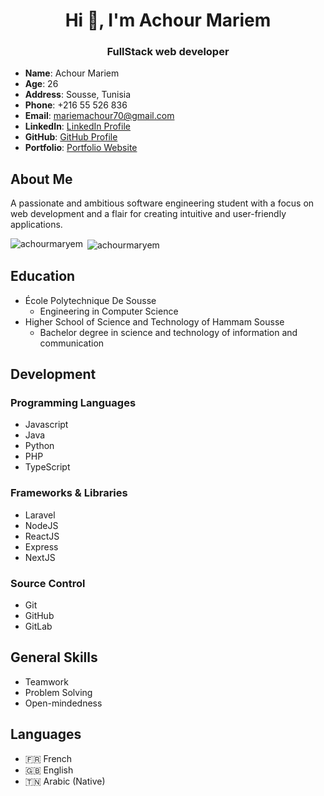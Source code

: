 <h1 align="center">Hi 👋, I'm Achour Mariem</h1>
<h3 align="center">FullStack web developer</h3>



 
- **Name**: Achour Mariem
- **Age**: 26
- **Address**: Sousse, Tunisia
- **Phone**: +216 55 526 836
- **Email**: mariemachour70@gmail.com
- **LinkedIn**: [LinkedIn Profile](https://www.linkedin.com/in/mariem-achour-915469235/)
- **GitHub**: [GitHub Profile](https://github.com/AchourMaryem)
- **Portfolio**: [Portfolio Website](https://mariem-achour.vercel.app/)

## About Me

A passionate and ambitious software engineering student with a focus on web development and a flair for creating intuitive and user-friendly applications.


<p><img align="left" src="https://github-readme-stats.vercel.app/api/top-langs?username=achourmaryem&show_icons=true&locale=en&layout=compact" alt="achourmaryem" /></p>

<p>&nbsp;<img align="center" src="https://github-readme-stats.vercel.app/api?username=achourmaryem&show_icons=true&locale=en" alt="achourmaryem" /></p>



## Education

- École Polytechnique De Sousse
  - Engineering in Computer Science
- Higher School of Science and Technology of Hammam Sousse
  - Bachelor degree in science and technology of information and communication

## Development

### Programming Languages

- Javascript
- Java
- Python
- PHP
- TypeScript

### Frameworks & Libraries

- Laravel
- NodeJS
- ReactJS
- Express
- NextJS

### Source Control

- Git
- GitHub
- GitLab

## General Skills

- Teamwork
- Problem Solving
- Open-mindedness

## Languages

- 🇫🇷 French
- 🇬🇧 English
- 🇹🇳 Arabic (Native)
